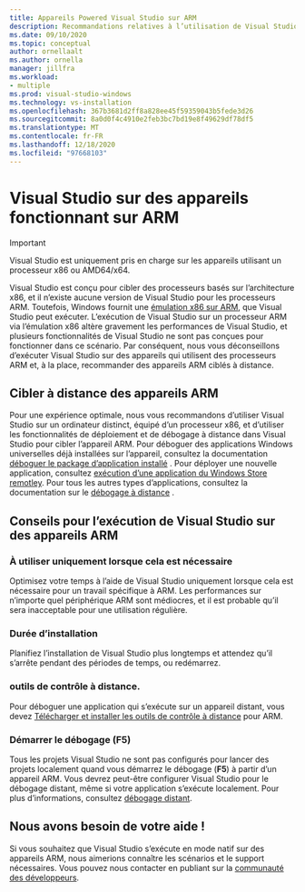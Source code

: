 ```yaml
---
title: Appareils Powered Visual Studio sur ARM
description: Recommandations relatives à l’utilisation de Visual Studio sur des appareils avec des processeurs ARM.
ms.date: 09/10/2020
ms.topic: conceptual
author: ornellaalt
ms.author: ornella
manager: jillfra
ms.workload:
- multiple
ms.prod: visual-studio-windows
ms.technology: vs-installation
ms.openlocfilehash: 367b3681d2ff8a828ee45f59359043b5fede3d26
ms.sourcegitcommit: 8a0d0f4c4910e2feb3bc7bd19e8f49629df78df5
ms.translationtype: MT
ms.contentlocale: fr-FR
ms.lasthandoff: 12/18/2020
ms.locfileid: "97668103"
---
```

# <a name="visual-studio-on-arm-powered-devices"></a>Visual Studio sur des appareils fonctionnant sur ARM

> [!IMPORTANT]
> Visual Studio est uniquement pris en charge sur les appareils utilisant un processeur x86 ou AMD64/x64.

Visual Studio est conçu pour cibler des processeurs basés sur l’architecture x86, et il n’existe aucune version de Visual Studio pour les processeurs ARM. Toutefois, Windows fournit une [émulation x86 sur ARM](https://www.docs.microsoft.com/windows/uwp/porting/apps-on-arm-x86-emulation), que Visual Studio peut exécuter. L’exécution de Visual Studio sur un processeur ARM via l’émulation x86 altère gravement les performances de Visual Studio, et plusieurs fonctionnalités de Visual Studio ne sont pas conçues pour fonctionner dans ce scénario. Par conséquent, nous vous déconseillons d’exécuter Visual Studio sur des appareils qui utilisent des processeurs ARM et, à la place, recommander des appareils ARM ciblés à distance.

## <a name="remote-targeting-arm-devices"></a>Cibler à distance des appareils ARM
Pour une expérience optimale, nous vous recommandons d’utiliser Visual Studio sur un ordinateur distinct, équipé d’un processeur x86, et d’utiliser les fonctionnalités de déploiement et de débogage à distance dans Visual Studio pour cibler l’appareil ARM. Pour déboguer des applications Windows universelles déjà installées sur l’appareil, consultez la documentation [déboguer le package d’application installé](../debugger/debug-installed-app-package.md) . Pour déployer une nouvelle application, consultez [exécution d’une application du Windows Store remotley](../debugger/run-windows-store-apps-on-a-remote-machine.md). Pour tous les autres types d’applications, consultez la documentation sur le [débogage à distance](../debugger/remote-debugging.md) .

## <a name="tips-for-running-visual-studio-on-arm-devices"></a>Conseils pour l’exécution de Visual Studio sur des appareils ARM

### <a name="use-only-when-needed"></a>À utiliser uniquement lorsque cela est nécessaire
Optimisez votre temps à l’aide de Visual Studio uniquement lorsque cela est nécessaire pour un travail spécifique à ARM. Les performances sur n’importe quel périphérique ARM sont médiocres, et il est probable qu’il sera inacceptable pour une utilisation régulière.

### <a name="install-time"></a>Durée d’installation
Planifiez l’installation de Visual Studio plus longtemps et attendez qu’il s’arrête pendant des périodes de temps, ou redémarrez.
 
### <a name="remote-tools"></a>outils de contrôle à distance.
Pour déboguer une application qui s’exécute sur un appareil distant, vous devez [Télécharger et installer les outils de contrôle à distance](../debugger/remote-debugging.md#download-and-install-the-remote-tools) pour ARM.

### <a name="start-debugging-f5"></a>Démarrer le débogage (F5)
Tous les projets Visual Studio ne sont pas configurés pour lancer des projets localement quand vous démarrez le débogage (**F5**) à partir d’un appareil ARM. Vous devrez peut-être configurer Visual Studio pour le débogage distant, même si votre application s’exécute localement. Pour plus d’informations, consultez [débogage distant](../debugger/remote-debugging.md).

## <a name="we-need-your-help"></a>Nous avons besoin de votre aide !
Si vous souhaitez que Visual Studio s’exécute en mode natif sur des appareils ARM, nous aimerions connaître les scénarios et le support nécessaires. Vous pouvez nous contacter en publiant sur la [communauté des développeurs](https://developercommunity.visualstudio.com/idea/1161018/native-arm-support-for-visual-studio.html).
